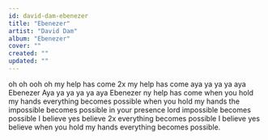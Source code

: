 ```yaml
---
id: david-dam-ebenezer
title: "Ebenezer"
artist: "David Dam"
album: "Ebenezer"
cover: ""
created: ""
updated: ""
---
```


oh oh ooh oh
my help has come 2x
my help has come
aya ya ya ya aya
Ebenezer
Aya ya ya ya ya aya
Ebenezer ny help has come
when you hold my hands
everything becomes possible
when you hold my hands
the impossible becomes possible
in your presence lord
impossible becomes possible
I believe yes believe 2x
everything becomes possible
I believe yes believe
when you hold my hands
everything becomes possible.